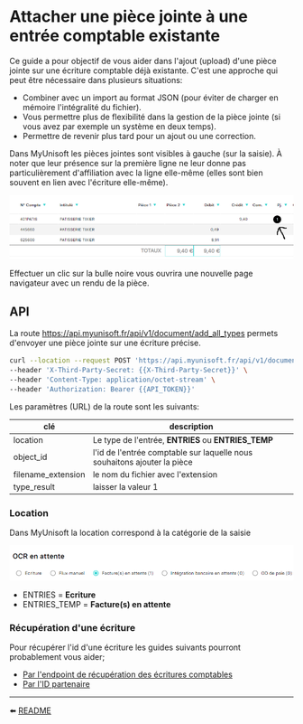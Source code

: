 # Attacher une pièce jointe à une entrée comptable existante
Ce guide a pour objectif de vous aider dans l'ajout (upload) d'une pièce jointe sur une écriture comptable déjà existante. C'est une approche qui peut être nécessaire dans plusieurs situations:

- Combiner avec un import au format JSON (pour éviter de charger en mémoire l'intégralité du fichier).
- Vous permettre plus de flexibilité dans la gestion de la pièce jointe (si vous avez par exemple un système en deux temps).
- Permettre de revenir plus tard pour un ajout ou une correction.

Dans MyUnisoft les pièces jointes sont visibles à gauche (sur la saisie). À noter que leur présence sur la première ligne ne leur donne pas particulièrement d'affiliation avec la ligne elle-même (elles sont bien souvent en lien avec l'écriture elle-même).

![](./images/pj.PNG)

Effectuer un clic sur la bulle noire vous ouvrira une nouvelle page navigateur avec un rendu de la pièce.

## API

La route https://api.myunisoft.fr/api/v1/document/add_all_types permets d'envoyer une pièce jointe sur une écriture précise.

```bash
curl --location --request POST 'https://api.myunisoft.fr/api/v1/document/add_all_types?location=ENTRIES&object_id=79985373&filename_extension=note%20de%20frais%20manuel.JPG&type_result=1' \
--header 'X-Third-Party-Secret: {{X-Third-Party-Secret}}' \
--header 'Content-Type: application/octet-stream' \
--header 'Authorization: Bearer {{API_TOKEN}}'
```

Les paramètres (URL) de la route sont les suivants:

| clé | description |
| --- | --- |
| location | Le type de l'entrée, **ENTRIES** ou **ENTRIES_TEMP** |
| object_id | l'id de l'entrée comptable sur laquelle nous souhaitons ajouter la pièce |
| filename_extension | le nom du fichier avec l'extension |
| type_result | laisser la valeur 1 |

### Location

Dans MyUnisoft la location correspond à la catégorie de la saisie

![](./images/saisie_location.PNG)

- ENTRIES = **Ecriture**
- ENTRIES_TEMP = **Facture(s) en attente**

### Récupération d'une écriture

Pour récupérer l'id d'une écriture les guides suivants pourront probablement vous aider;
- [Par l'endpoint de récupération des écritures comptables](https://github.com/MyUnisoft/api-partenaires/blob/main/docs/ecritures.md)
- [Par l'ID partenaire](https://github.com/MyUnisoft/api-partenaires/blob/main/docs/entry_json.md#gestion-dun-id-partenaire)

---

⬅️ [README](../README.md)

